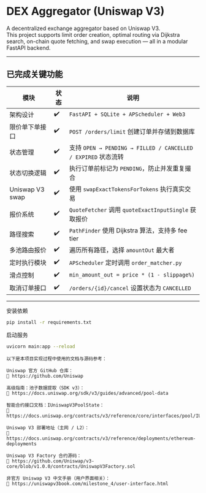 # DEX Aggregator (Uniswap V3)

A decentralized exchange aggregator based on Uniswap V3.  
This project supports limit order creation, optimal routing via Dijkstra search, on-chain quote fetching, and swap execution — all in a modular FastAPI backend.

---

## 已完成关键功能

| 模块 | 状态 | 说明 |
|------|------|------|
| 架构设计 | ✔️ | `FastAPI + SQLite + APScheduler + Web3` |
| 限价单下单接口 | ✔️ | `POST /orders/limit` 创建订单并存储到数据库 |
| 状态管理 | ✔️ | 支持 `OPEN → PENDING → FILLED / CANCELLED / EXPIRED` 状态流转 |
| 状态切换逻辑 | ✔️ | 执行订单前标记为 `PENDING`，防止并发重复撮合 |
| Uniswap V3 swap | ✔️ | 使用 `swapExactTokensForTokens` 执行真实交易 |
| 报价系统 | ✔️ | `QuoteFetcher` 调用 `quoteExactInputSingle` 获取报价 |
| 路径搜索 | ✔️ | `PathFinder` 使用 Dijkstra 算法，支持多 fee tier |
| 多池路由报价 | ✔️ | 遍历所有路径，选择 `amountOut` 最大者 |
| 定时执行模块 | ✔️ | `APScheduler` 定时调用 `order_matcher.py` |
| 滑点控制 | ✔️ | `min_amount_out = price * (1 - slippage%)` |
| 取消订单接口 | ✔️ | `/orders/{id}/cancel` 设置状态为 `CANCELLED` |

---

安装依赖
```bash
pip install -r requirements.txt
```
启动服务
```bash
uvicorn main:app --reload
``` 


```
以下是本项目实现过程中使用的文档与源码参考：

Uniswap 官方 GitHub 仓库：
🔗 https://github.com/Uniswap

高级指南：池子数据提取（SDK v3）：
🔗 https://docs.uniswap.org/sdk/v3/guides/advanced/pool-data

智能合约接口文档：IUniswapV3PoolState：
🔗 https://docs.uniswap.org/contracts/v3/reference/core/interfaces/pool/IUniswapV3PoolState

Uniswap V3 部署地址（主网 / L2）：
🔗 https://docs.uniswap.org/contracts/v3/reference/deployments/ethereum-deployments

Uniswap V3 Factory 合约源码：
🔗 https://github.com/Uniswap/v3-core/blob/v1.0.0/contracts/UniswapV3Factory.sol

非官方 Uniswap V3 中文手册（用户界面相关）：
🔗 https://uniswapv3book.com/milestone_4/user-interface.html
```
